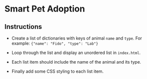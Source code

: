 # Smart Pet Adoption

## Instructions

* Create a list of dictionaries with keys of animal `name` and `type`. For example: `{"name": "Fido", "type": "Lab"}`

* Loop through the list and display an unordered list in `index.html`.

* Each list item should include the name of the animal and its type.

* Finally add some CSS styling to each list item.
